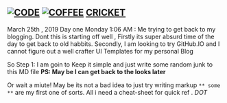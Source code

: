 ## [![CODE](https://www.clipartmax.com/png/small/112-1128092_programming-vector-programmer-icon-software-developer-icon-png.png)](https://www.linkedin.com/in/ratnadeepsimhadri/) [![COFFEE](https://cdn3.iconfinder.com/data/icons/food-and-drinks-icons/512/Coffee-512.png)](https://www.starbucks.com/) [CRICKET](http://www.espncricinfo.com/india/content/player/253802.html)

March  25th , 2019
Day one Monday 1:06 AM :  Me trying to get back to my blogging.
Dont this is  starting off well , Firstly its super absurd time of the day to get back to old habbits. Secondly, I am looking to try GitHub.IO and I cannot figure out a well crafter UI Templates for my personal Blog 

So Step 1: I am goin to Keep it simple  and just write some random junk to this  MD file
**PS: May be I can get back to the looks later**

Or wait a miute! May be  its not a bad idea to just try writing markup `** some **` are my first one of sorts. All i need a cheat-sheet for quick ref . *DOT*
